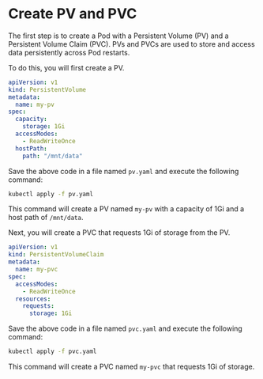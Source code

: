 # Create PV and PVC

The first step is to create a Pod with a Persistent Volume (PV) and a Persistent Volume Claim (PVC). PVs and PVCs are used to store and access data persistently across Pod restarts.

To do this, you will first create a PV.

```yaml
apiVersion: v1
kind: PersistentVolume
metadata:
  name: my-pv
spec:
  capacity:
    storage: 1Gi
  accessModes:
    - ReadWriteOnce
  hostPath:
    path: "/mnt/data"
```

Save the above code in a file named `pv.yaml` and execute the following command:

```bash
kubectl apply -f pv.yaml
```

This command will create a PV named `my-pv` with a capacity of 1Gi and a host path of `/mnt/data`.

Next, you will create a PVC that requests 1Gi of storage from the PV.

```yaml
apiVersion: v1
kind: PersistentVolumeClaim
metadata:
  name: my-pvc
spec:
  accessModes:
    - ReadWriteOnce
  resources:
    requests:
      storage: 1Gi
```

Save the above code in a file named `pvc.yaml` and execute the following command:

```bash
kubectl apply -f pvc.yaml
```

This command will create a PVC named `my-pvc` that requests 1Gi of storage.
